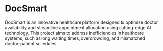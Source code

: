 # DocSmart
DocSmart is an innovative healthcare platform designed to optimize doctor availability and streamline appointment allocation using cutting-edge AI technology. This project aims to address inefficiencies in healthcare systems, such as long waiting times, overcrowding, and mismatched doctor-patient schedules.
